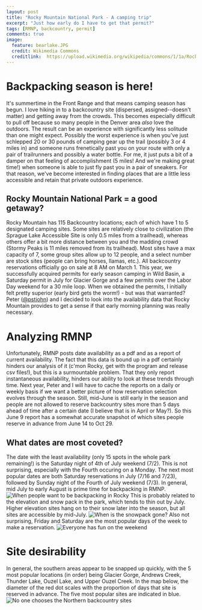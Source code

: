```yaml
---
layout: post
title: "Rocky Mountain National Park - A camping trip"
excerpt: "Just how early do I have to get that permit?"
tags: [RMNP, backcountry, permit]
comments: true
image:
  feature: bearlake.JPG
  credit: Wikimedia Commons
  creditlink:  https://upload.wikimedia.org/wikipedia/commons/1/1a/Rocky_Mountain_National_Park_in_September_2011_-_Bear_Lake_looking_toward_Glacier_Gorge.JPG
---
```


# Backpacking season is here!
It's summertime in the Front Range and that means camping season has begun. I love hiking in to a backcountry site (dispersed, assigned--doesn't matter) and getting away from the crowds. This becomes especially difficult to pull off because so many people in the Denver area *also* love the outdoors. The result can be an experience with significantly less solitude than one might expect. 
Possibly the worst experience is when you've just schlepped 20 or 30 pounds of camping gear up the trail (possibly 3 or 4 miles in) and someone runs frenetically past you on your route with only a pair of trailrunners and possibly a water bottle. For me, it just puts a bit of a damper on that feeling of accomplishment (5 miles! And we're making great time!) when someone is able to just fly past you in a pair of sneakers. 
For that reason, we've become interested in finding places that are a little less accessible and retain that private outdoors experience. 

## Rocky Mountain National Park = a good getaway?
Rocky Mountain has 115 Backcountry locations; each of which have 1 to 5 designated camping sites. Some sites are relatively close to civilization (the Sprague Lake Accessible Site is only 0.5 miles from a trailhead), whereas others offer a bit more distance between you and the madding crowd (Stormy Peaks is 11 miles removed from its trailhead). Most sites have a max capacity of 7, some group sites allow up to 12 people, and a select number are stock sites (people can bring horses, llamas, etc.).
All backcountry reservations officially go on sale at 8 AM on March 1. This year, we successfully acquired permits for early season camping in Wild Basin, a Saturday permit in July for Glacier Gorge and a few permits over the Labor Day weekend for a 30 mile loop. When we obtained the permits, I initially felt pretty superior (early bird gets the worm!) - but was that warranted? Peter ([@pstjohn](//github.com/pstjohn/rmnp_data_extraction)) and I decided to look into the availability data that Rocky Mountain provides to get a sense if that early morning planning was really necessary. 

# Analyzing RMNP
Unfortunately, RMNP posts date availability as a pdf and as a report of current availability. The fact that this data is bound up in a pdf certainly hinders our analysis of it (c'mon Rocky, get with the program and release csv files!), but this is a surmountable problem. That they only report instantaneous availability, hinders our ability to look at these trends through time. Next year, Peter and I will have to cache the reports on a daily or weekly basis if we want a better picture of how reservation selection evolves through the season. 
Still, mid-June is still early in the season and people are not allowed to reserve backcountry sites more than 5 days ahead of time after a certain date (I believe that is in April or May?). So this June 9 report has a somewhat accurate snapshot of which sites people reserve in advance from June 14 to Oct 29. 

## What dates are most coveted?
The date with the least availability (only 15 spots in the whole park remaining!) is the Saturday night of 4th of July weekend (7/2). This is not surprising, especially with the Fourth occuring on a Monday. The next most popular dates are both Saturday reservations in July (7/16 and 7/23), followed by Sunday night of the Fourth of July weekend (7/3). In general, mid July to early August is prime time for backpacking in RMNP.
![When people want to be backpacking in Rocky](//klevan.github.io/images/rfigs/rmnp_datedesirability.png)
This is probably related to the elevation and snow pack in the park, which tends to thin out by July. Higher elevation sites hang on to their snow later into the season, but all sites are accessible by mid-July.
![When is the snowpack gone?](//klevan.github.io/images/rfigs/rmnp_snowfree_dates.jpeg)
Also not surprising, Friday and Saturday are the most popular days of the week to make a reservation. 
![Everyone has fun on the weekend](//klevan.github.io/images/rfigs/rmnp_dayoftheweek.png)

# Site desirability
In general, the southern areas appear to be snapped up quickly, with the 5 most popular locations (in order) being Glacier Gorge, Andrews Creek, Thunder Lake, Ouzel Lake, and Upper Ouzel Creek. In the map below, the diameter of the red dot scales with the proportion of days that site is reserved in advance. The five most popular sites are indicated in blue. 
![No one chooses the Northern backcountry sites](//klevan.github.io/images/rfigs/rmnp_mapofdesirability.png)
